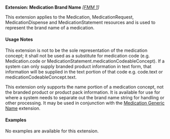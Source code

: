 **Extension: Medication Brand Name** *[[FMM 1](guidance.html)]*

This extension applies to the Medication, MedicationRequest, MedicationDispense and MedicationStatement resources and is used to represent the brand name of a medication.


#### Usage Notes
This extension is not to be the sole representation of the medication concept; it shall not be used as a substitute for medication code (e.g. Medication.code or MedicationStatement.medicationCodeableConcept). If a system can only supply branded product information in text form, that information will be supplied in the text portion of that code e.g. code.text or medicationCodeableConcept.text.

This extension only supports the name portion of a medication concept, not the branded product or product pack information. It is available for use for where a system needs to separate out the brand name string for handling or other processing. It may be used in conjunction with the [Medication Generic Name](StructureDefinition-medication-generic-name.html) extension.


#### Examples
No examples are available for this extension.

